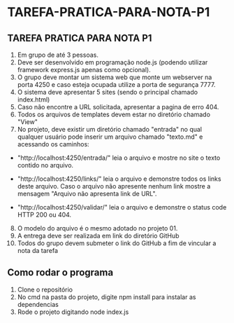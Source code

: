 # TAREFA-PRATICA-PARA-NOTA-P1
## TAREFA PRATICA PARA NOTA P1

1. Em grupo de até 3 pessoas. 
2. Deve ser desenvolvido em programação node.js (podendo utilizar framework express.js apenas como opcional).
3. O grupo deve montar um sistema web que monte um webserver na porta 4250 e caso esteja ocupada utilize a porta de segurança 7777.
4. O sistema deve apresentar 5 sites (sendo o principal chamado index.html)
5. Caso não encontre a URL solicitada, apresentar a pagina de erro 404.
6. Todos os arquivos de templates devem estar no diretório chamado "View"
7. No projeto, deve existir um diretório chamado "entrada" no qual qualquer usuário pode inserir um arquivo chamado "texto.md" e acessando os caminhos:
- "http://localhost:4250/entrada/" leia o arquivo e mostre no site o texto contido no arquivo. 
* "http://localhost:4250/links/" leia o arquivo e demonstre todos os links deste arquivo. Caso o arquivo não apresente nenhum link mostre a mensagem "Arquivo não apresenta link de URL". 
+ "http://localhost:4250/validar/" leia o arquivo e demonstre o status code HTTP 200 ou 404.
8. O modelo do arquivo é o mesmo adotado no projeto 01.
9. A entrega deve ser realizada em link do diretório GitHub
10. Todos do grupo devem submeter o link do GitHub a fim de vincular a nota da tarefa

## Como rodar o programa

1. Clone o repositório
2. No cmd na pasta do projeto, digite npm install para instalar as dependencias
3. Rode o projeto digitando node index.js
